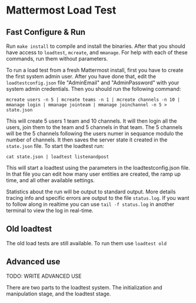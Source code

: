 # Mattermost Load Test

## Fast Configure & Run

Run `make install` to compile and install the binaries. After that you should have access to `loadtest`, `mcreate`, and `mmanage`. For help with each of these commands, run them without parameters.

To run a load test from a fresh Mattermost install, first you have to create the first system admin user. After you have done that, edit the `loadtestconfig.json` file "AdminEmail" and "AdminPassword" with your system admin credentials. Then you should run the following command:
```
mcreate users -n 5 | mcreate teams -n 1 | mcreate channels -n 10 | mmanage login | mmanage jointeam | mmanage joinchannel -n 5 > state.json
```
This will create 5 users 1 team and 10 channels. It will then login all the users, join them to the team and 5 channels in that team. The 5 channels will be the 5 channels following the users numer in sequance modulo the number of channels. It then saves the server state it created in the `state.json` file.
To start the loadtest run:
```
cat state.json | loadtest listenandpost
```
This will start a loadtest using the parameters in the loadtestconfig.json file. In that file you can edit how many user entities are created, the ramp up time, and all other available settings.

Statistics about the run will be output to standard output. More details tracing info and specific errors are output to the file `status.log`. If you want to follow along in realtime you can use `tail -f status.log` in another terminal to view the log in real-time. 

## Old loadtest

The old load tests are still available. To run them use `loadtest old`


## Advanced use

TODO: WRITE ADVANCED USE

There are two parts to the loadtest system. The initialization and manipulation stage, and the loadtest stage. 

